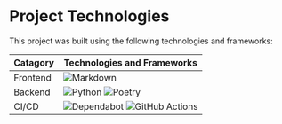 # Project Technologies

This project was built using the following technologies and frameworks:

| Catagory | Technologies and Frameworks                                                                                                                                                                                                                             |
| -------- | ------------------------------------------------------------------------------------------------------------------------------------------------------------------------------------------------------------------------------------------------------- |
| Frontend | ![Markdown](https://img.shields.io/badge/markdown-%23000000.svg?style=for-the-badge&logo=markdown&logoColor=white)                                                                                                                                      |
| Backend  | ![Python](https://img.shields.io/badge/python-3670A0?style=for-the-badge&logo=python&logoColor=ffdd54) ![Poetry](https://img.shields.io/badge/poetry-%23150458.svg?style=for-the-badge&logo=poetry&logoColor=white)                                     |
| CI/CD    | ![Dependabot](https://img.shields.io/badge/dependabot-025E8C?style=for-the-badge&logo=dependabot&logoColor=white) ![GitHub Actions](https://img.shields.io/badge/github%20actions-%232671E5.svg?style=for-the-badge&logo=githubactions&logoColor=white) |
